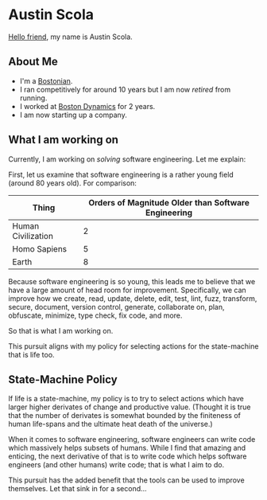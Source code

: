 # Austin Scola

[Hello friend][1], my name is Austin Scola.

## About Me
- I'm a [Bostonian](https://duckduckgo.com/?q=bostonian+meaning).
- I ran competitively for around 10 years but I am now _retired_ from running.
- I worked at [Boston Dynamics](https://www.bostondynamics.com/) for 2 years.
- I am now starting up a company.

## What I am working on

Currently, I am working on _solving_ software engineering. Let me explain:

First, let us examine that software engineering is a rather young field (around 80 years old). For comparison:

| Thing              | Orders of Magnitude Older than Software Engineering |
|--------------------|-----------------------------------------------------|
| Human Civilization | 2                                                   |
| Homo Sapiens       | 5                                                   |
| Earth              | 8                                                   |

Because software engineering is so young, this leads me to believe that we have a large amount of head room for improvement. Specifically, we can improve how we create, read, update, delete, edit, test, lint, fuzz, transform, secure, document, version control, generate, collaborate on, plan, obfuscate, minimize, type check, fix code, and more.

So that is what I am working on.

This pursuit aligns with my policy for selecting actions for the state-machine that is life too.

## State-Machine Policy

If life is a state-machine, my policy is to try to select actions which have larger higher derivates of change and productive value. (Thought it is true that the number of derivates is somewhat bounded by the finiteness of human life-spans and the ultimate heat death of the universe.)

When it comes to software engineering, software engineers can write code which massively helps subsets of humans. While I find that amazing and enticing, the next derivative of that is to write code which helps software engineers (and other humans) write code; that is what I aim to do.

This pursuit has the added benefit that the tools can be used to improve themselves. Let that sink in for a second...

[1]: https://github.com/AustinScola/AustinScola/blob/master/REFERENCES.md#Hello-Friend
